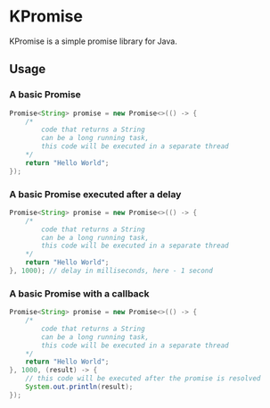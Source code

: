 # KPromise

KPromise is a simple promise library for Java.

## Usage

### A basic Promise
```java
Promise<String> promise = new Promise<>(() -> {
    /* 
        code that returns a String 
        can be a long running task,
        this code will be executed in a separate thread
    */
    return "Hello World";
});
```

### A basic Promise executed after a delay
```java
Promise<String> promise = new Promise<>(() -> {
    /* 
        code that returns a String 
        can be a long running task,
        this code will be executed in a separate thread
    */
    return "Hello World";
}, 1000); // delay in milliseconds, here - 1 second
```

### A basic Promise with a callback
```java
Promise<String> promise = new Promise<>(() -> {
    /* 
        code that returns a String 
        can be a long running task,
        this code will be executed in a separate thread
    */
    return "Hello World";
}, 1000, (result) -> {
    // this code will be executed after the promise is resolved
    System.out.println(result);
});
```

